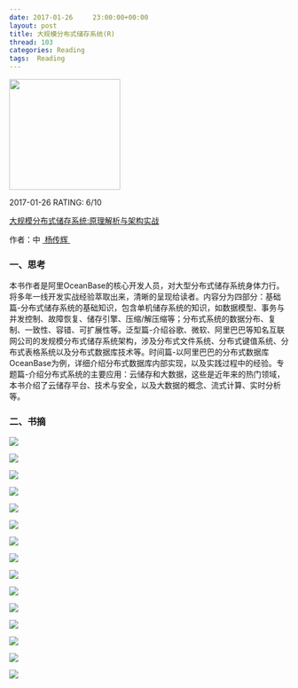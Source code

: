 ```yaml
---
date: 2017-01-26     23:00:00+00:00
layout: post
title: 大规模分布式储存系统(R)
thread: 103
categories: Reading
tags:  Reading
---
```


<img src="https://images-cn.ssl-images-amazon.com/images/I/518q81SW-XL.jpg" width="200" />

2017-01-26 RATING:  6/10

[大规模分布式储存系统:原理解析与架构实战][1]

作者：中 [ 杨传辉 ][2]

### 一、思考
本书作者是阿里OceanBase的核心开发人员，对大型分布式储存系统身体力行。将多年一线开发实战经验萃取出来，清晰的呈现给读者。内容分为四部分：基础篇-分布式储存系统的基础知识，包含单机储存系统的知识，如数据模型、事务与并发控制、故障恢复、储存引擎、压缩/解压缩等；分布式系统的数据分布、复制、一致性、容错、可扩展性等。泛型篇-介绍谷歌、微软、阿里巴巴等知名互联网公司的发规模分布式储存系统架构，涉及分布式文件系统、分布式键值系统、分布式表格系统以及分布式数据库技术等。时间篇-以阿里巴巴的分布式数据库OceanBase为例，详细介绍分布式数据库内部实现，以及实践过程中的经验。专题篇-介绍分布式系统的主要应用：云储存和大数据，这些是近年来的热门领域，本书介绍了云储存平台、技术与安全，以及大数据的概念、流式计算、实时分析等。

### 二、书摘

![][image-1]

![][image-2]

![][image-3]

![][image-4]

![][image-5]

![][image-6]

![][image-7]

![][image-8]

![][image-9]

![][image-10]

![][image-11]

![][image-12]

![][image-13]

![][image-14]

![][image-15]








[1]:	https://www.amazon.cn/dp/B00EUU40TS/ref=tmm_pap_swatch_0?_encoding=UTF8&qid=1485489775
[2]:	%E6%9D%A8%E4%BC%A0%E8%BE%89

[image-1]:	/images/%E5%A4%A7%E8%A7%84%E6%A8%A1%E5%88%86%E5%B8%83%E5%BC%8F%E5%82%A8%E5%AD%98%E7%B3%BB%E7%BB%9F/1.png
[image-2]:	/images/%E5%A4%A7%E8%A7%84%E6%A8%A1%E5%88%86%E5%B8%83%E5%BC%8F%E5%82%A8%E5%AD%98%E7%B3%BB%E7%BB%9F/2.png
[image-3]:	/images/%E5%A4%A7%E8%A7%84%E6%A8%A1%E5%88%86%E5%B8%83%E5%BC%8F%E5%82%A8%E5%AD%98%E7%B3%BB%E7%BB%9F/3.png
[image-4]:	/images/%E5%A4%A7%E8%A7%84%E6%A8%A1%E5%88%86%E5%B8%83%E5%BC%8F%E5%82%A8%E5%AD%98%E7%B3%BB%E7%BB%9F/4.png
[image-5]:	/images/%E5%A4%A7%E8%A7%84%E6%A8%A1%E5%88%86%E5%B8%83%E5%BC%8F%E5%82%A8%E5%AD%98%E7%B3%BB%E7%BB%9F/5.png
[image-6]:	/images/%E5%A4%A7%E8%A7%84%E6%A8%A1%E5%88%86%E5%B8%83%E5%BC%8F%E5%82%A8%E5%AD%98%E7%B3%BB%E7%BB%9F/6.png
[image-7]:	/images/%E5%A4%A7%E8%A7%84%E6%A8%A1%E5%88%86%E5%B8%83%E5%BC%8F%E5%82%A8%E5%AD%98%E7%B3%BB%E7%BB%9F/7.png
[image-8]:	/images/%E5%A4%A7%E8%A7%84%E6%A8%A1%E5%88%86%E5%B8%83%E5%BC%8F%E5%82%A8%E5%AD%98%E7%B3%BB%E7%BB%9F/8.png
[image-9]:	/images/%E5%A4%A7%E8%A7%84%E6%A8%A1%E5%88%86%E5%B8%83%E5%BC%8F%E5%82%A8%E5%AD%98%E7%B3%BB%E7%BB%9F/9.png
[image-10]:	/images/%E5%A4%A7%E8%A7%84%E6%A8%A1%E5%88%86%E5%B8%83%E5%BC%8F%E5%82%A8%E5%AD%98%E7%B3%BB%E7%BB%9F/10.png
[image-11]:	/images/%E5%A4%A7%E8%A7%84%E6%A8%A1%E5%88%86%E5%B8%83%E5%BC%8F%E5%82%A8%E5%AD%98%E7%B3%BB%E7%BB%9F/11.png
[image-12]:	/images/%E5%A4%A7%E8%A7%84%E6%A8%A1%E5%88%86%E5%B8%83%E5%BC%8F%E5%82%A8%E5%AD%98%E7%B3%BB%E7%BB%9F/12.png
[image-13]:	/images/%E5%A4%A7%E8%A7%84%E6%A8%A1%E5%88%86%E5%B8%83%E5%BC%8F%E5%82%A8%E5%AD%98%E7%B3%BB%E7%BB%9F/13.png
[image-14]:	/images/%E5%A4%A7%E8%A7%84%E6%A8%A1%E5%88%86%E5%B8%83%E5%BC%8F%E5%82%A8%E5%AD%98%E7%B3%BB%E7%BB%9F/14.png
[image-15]:	/images/%E5%A4%A7%E8%A7%84%E6%A8%A1%E5%88%86%E5%B8%83%E5%BC%8F%E5%82%A8%E5%AD%98%E7%B3%BB%E7%BB%9F/15.png